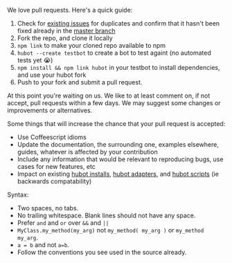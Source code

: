 We love pull requests. Here's a quick guide:

1. Check for [existing issues](https://github.com/github/hubot/issues) for duplicates and confirm that it hasn't been fixed already in the [master branch](https://github.com/github/hubot/tree/master)
2. Fork the repo, and clone it locally
3. `npm link` to make your cloned repo available to npm
4. `hubot --create testbot` to create a bot to test againt (no automated tests yet :sob:)
5. `npm install && npm link hubot` in your testbot to install dependencies, and use your hubot fork
6. Push to your fork and submit a pull request.

At this point you're waiting on us. We like to at least comment on, if not
accept, pull requests within a few days. We may suggest some changes or improvements or alternatives.

Some things that will increase the chance that your pull request is accepted:

* Use Coffeescript idioms
* Update the documentation, the surrounding one, examples elsewhere, guides,
  whatever is affected by your contribution
* Include any information that would be relevant to reproducing bugs, use cases for new features, etc
* Impact on existing [hubot installs](docs/README.md), [hubot adapters](docs/adapters.md), and [hubot scripts](docs/scripting.md) (ie backwards compatability)

Syntax:

* Two spaces, no tabs.
* No trailing whitespace. Blank lines should not have any space.
* Prefer `and` and `or` over `&&` and `||`
* `MyClass.my_method(my_arg)` not `my_method( my_arg )` or `my_method my_arg`.
* `a = b` and not `a=b`.
* Follow the conventions you see used in the source already.
